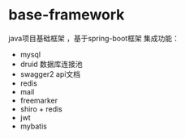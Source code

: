 # base-framework
java项目基础框架 ，基于spring-boot框架
集成功能：
- mysql
- druid 数据库连接池
- swagger2 api文档
- redis
- mail
- freemarker
- shiro + redis
- jwt
- mybatis
